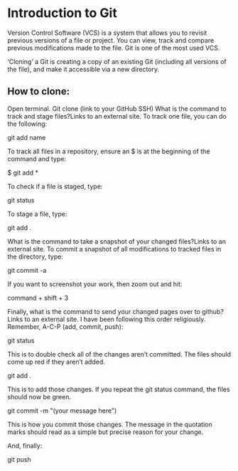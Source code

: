 # Introduction to Git

Version Control Software (VCS) is a system that allows you to revisit previous versions of a file or project. 
You can view, track and compare previous modifications made to the file. Git is one of the most used VCS.

‘Cloning’ a Git is creating a copy of an existing Git (including all versions of the file), and make it accessible via a new directory.

## How to clone:
Open terminal.
Git clone (link to your GitHub SSH)
What is the command to track and stage files?Links to an external site.
To track one file, you can do the following:

git add name

To track all files in a repository, ensure an $ is at the beginning of the command and type:

$ git add *

To check if a file is staged, type:

git status

To stage a file, type:

git add .

What is the command to take a snapshot of your changed files?Links to an external site.
To commit a snapshot of all modifications to tracked files in the directory, type:

git commit -a

If you want to screenshot your work, then zoom out and hit:

command + shift + 3

Finally, what is the command to send your changed pages over to github?Links to an external site.
I have been following this order religiously. Remember, A-C-P (add, commit, push):

git status

This is to double check all of the changes aren’t committed. The files should come up red if they aren’t added.

git add .

This is to add those changes. If you repeat the git status command, the files should now be green.

git commit -m "(your message here")

This is how you commit those changes. The message in the quotation marks should read as a simple but precise reason for your change.

And, finally:

git push
